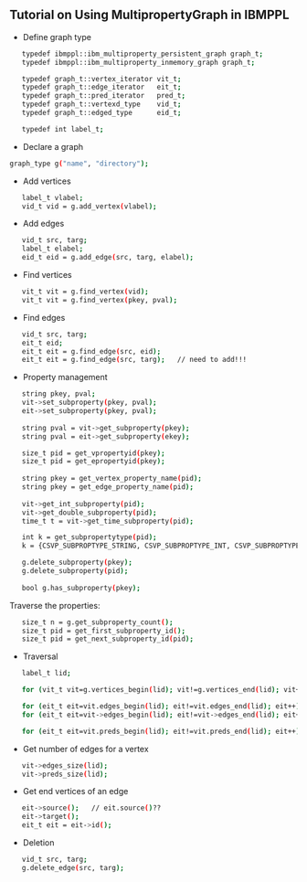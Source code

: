 ## Tutorial on Using MultipropertyGraph in IBMPPL

- Define graph type

```bash
   typedef ibmppl::ibm_multiproperty_persistent_graph graph_t;
   typedef ibmppl::ibm_multiproperty_inmemory_graph graph_t;

   typedef graph_t::vertex_iterator vit_t;
   typedef graph_t::edge_iterator   eit_t;
   typedef graph_t::pred_iterator   pred_t;
   typedef graph_t::vertexd_type    vid_t;
   typedef graph_t::edged_type	    eid_t;

   typedef int label_t;
````

- Declare a graph

```bash
graph_type g("name", "directory");
````

- Add vertices

```bash
   label_t vlabel;
   vid_t vid = g.add_vertex(vlabel);
````
- Add edges

```bash
   vid_t src, targ;
   label_t elabel;
   eid_t eid = g.add_edge(src, targ, elabel);
````
- Find vertices

```bash
   vit_t vit = g.find_vertex(vid);
   vit_t vit = g.find_vertex(pkey, pval);
````
- Find edges

```bash
   vid_t src, targ;
   eit_t eid;
   eit_t eit = g.find_edge(src, eid);  
   eit_t eit = g.find_edge(src, targ);   // need to add!!!
````
- Property management

```bash
   string pkey, pval;
   vit->set_subproperty(pkey, pval);
   eit->set_subproperty(pkey, pval);
   
   string pval = vit->get_subproperty(pkey);
   string pval = eit->get_subproperty(ekey);

   size_t pid = get_vpropertyid(pkey);
   size_t pid = get_epropertyid(pkey);
  
   string pkey = get_vertex_property_name(pid);
   string pkey = get_edge_property_name(pid);
  
   vit->get_int_subproperty(pid);
   vit->get_double_subproperty(pid);
   time_t t = vit->get_time_subproperty(pid);

   int k = get_subpropertytype(pid);
   k = {CSVP_SUBPROPTYPE_STRING, CSVP_SUBPROPTYPE_INT, CSVP_SUBPROPTYPE_DOUBLE, CSVP_SUBPROPTYPE_TIME}

   g.delete_subproperty(pkey);
   g.delete_subproperty(pid);
   
   bool g.has_subproperty(pkey);
````

   Traverse the properties:

```bash
   size_t n = g.get_subproperty_count();
   size_t pid = get_first_subproperty_id();
   size_t pid = get_next_subproperty_id(pid);
````
   

- Traversal
   
```bash
   label_t lid;

   for (vit_t vit=g.vertices_begin(lid); vit!=g.vertices_end(lid); vit++)

   for (eit_t eit=vit.edges_begin(lid); eit!=vit.edges_end(lid); eit++)  // ???
   for (eit_t eit=vit->edges_begin(lid); eit!=vit->edges_end(lid); eit++)  // ???

   for (eit_t eit=vit.preds_begin(lid); eit!=vit.preds_end(lid); eit++)  // ???
````

- Get number of edges for a vertex

```bash
   vit->edges_size(lid);
   vit->preds_size(lid);
````
- Get end vertices of an edge

```bash
   eit->source();   // eit.source()??
   eit->target();
   eit_t eit = eit->id();
````
- Deletion

```bash
   vid_t src, targ;
   g.delete_edge(src, targ);
````    


